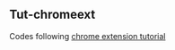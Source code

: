 ## Tut-chromeext
Codes following [chrome extension tutorial](https://developer.chrome.com/extensions/getstarted)
